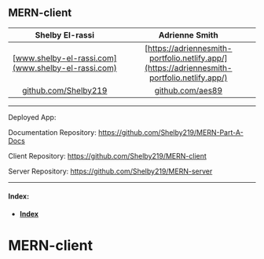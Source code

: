 ## MERN-client

|Shelby El-rassi|Adrienne Smith|
|:-------------:|:-------------:|
|[www.shelby-el-rassi.com](www.shelby-el-rassi.com)  |[https://adriennesmith-portfolio.netlify.app/](https://adriennesmith-portfolio.netlify.app/) | 
|[github.com/Shelby219](www.shelby-el-rassi.com/)  |[github.com/aes89](https://github.com/aes89) |

---

Deployed App:

Documentation Repository: https://github.com/Shelby219/MERN-Part-A-Docs

Client Repository: https://github.com/Shelby219/MERN-client

Server Repository: https://github.com/Shelby219/MERN-server

---

#### Index:
- [**Index**](#Index) 


# MERN-client

